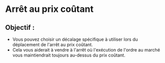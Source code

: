 # Arrêt au prix coûtant

## Objectif :

- Vous pouvez choisir un décalage spécifique à utiliser lors du déplacement de l'arrêt au prix coûtant.
- Cela vous aiderait à vendre à l'arrêt où l'exécution de l'ordre au marché vous maintiendrait toujours au-dessus du prix coûtant.
